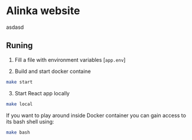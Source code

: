 # Alinka website
asdasd
## Runing 

1. Fill a file with environment variables [`app.env`]

2. Build and start docker containe
```bash
make start
```

3. Start React app locally
```bash
make local
```

If you want to play around inside Docker container you can gain access to its bash shell using:
```bash
make bash
```
